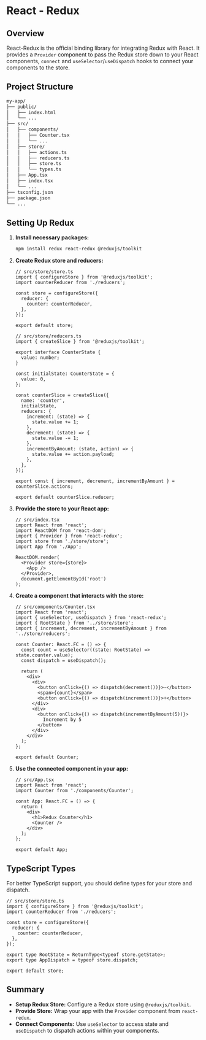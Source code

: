# React - Redux

## Overview

React-Redux is the official binding library for integrating Redux with React. It provides a `Provider` component to pass the Redux store down to your React components, `connect` and `useSelector`/`useDispatch` hooks to connect your components to the store.

## Project Structure

```txt
my-app/
├── public/
│   ├── index.html
│   └── ...
├── src/
│   ├── components/
│   │   ├── Counter.tsx
│   │   └── ...
│   ├── store/
│   │   ├── actions.ts
│   │   ├── reducers.ts
│   │   ├── store.ts
│   │   └── types.ts
│   ├── App.tsx
│   ├── index.tsx
│   └── ...
├── tsconfig.json
├── package.json
└── ...
```

## Setting Up Redux

1. **Install necessary packages:**

   ```bash
   npm install redux react-redux @reduxjs/toolkit
   ```

2. **Create Redux store and reducers:**

   ```tsx
   // src/store/store.ts
   import { configureStore } from '@reduxjs/toolkit';
   import counterReducer from './reducers';

   const store = configureStore({
     reducer: {
       counter: counterReducer,
     },
   });

   export default store;
   ```

   ```tsx
   // src/store/reducers.ts
   import { createSlice } from '@reduxjs/toolkit';

   export interface CounterState {
     value: number;
   }

   const initialState: CounterState = {
     value: 0,
   };

   const counterSlice = createSlice({
     name: 'counter',
     initialState,
     reducers: {
       increment: (state) => {
         state.value += 1;
       },
       decrement: (state) => {
         state.value -= 1;
       },
       incrementByAmount: (state, action) => {
         state.value += action.payload;
       },
     },
   });

   export const { increment, decrement, incrementByAmount } = counterSlice.actions;

   export default counterSlice.reducer;
   ```

3. **Provide the store to your React app:**

   ```tsx
   // src/index.tsx
   import React from 'react';
   import ReactDOM from 'react-dom';
   import { Provider } from 'react-redux';
   import store from './store/store';
   import App from './App';

   ReactDOM.render(
     <Provider store={store}>
       <App />
     </Provider>,
     document.getElementById('root')
   );
   ```

4. **Create a component that interacts with the store:**

   ```tsx
   // src/components/Counter.tsx
   import React from 'react';
   import { useSelector, useDispatch } from 'react-redux';
   import { RootState } from '../store/store';
   import { increment, decrement, incrementByAmount } from '../store/reducers';

   const Counter: React.FC = () => {
     const count = useSelector((state: RootState) => state.counter.value);
     const dispatch = useDispatch();

     return (
       <div>
         <div>
           <button onClick={() => dispatch(decrement())}>-</button>
           <span>{count}</span>
           <button onClick={() => dispatch(increment())}>+</button>
         </div>
         <div>
           <button onClick={() => dispatch(incrementByAmount(5))}>
             Increment by 5
           </button>
         </div>
       </div>
     );
   };

   export default Counter;
   ```

5. **Use the connected component in your app:**

   ```tsx
   // src/App.tsx
   import React from 'react';
   import Counter from './components/Counter';

   const App: React.FC = () => {
     return (
       <div>
         <h1>Redux Counter</h1>
         <Counter />
       </div>
     );
   };

   export default App;
   ```

## TypeScript Types

For better TypeScript support, you should define types for your store and dispatch.

```tsx
// src/store/store.ts
import { configureStore } from '@reduxjs/toolkit';
import counterReducer from './reducers';

const store = configureStore({
  reducer: {
    counter: counterReducer,
  },
});

export type RootState = ReturnType<typeof store.getState>;
export type AppDispatch = typeof store.dispatch;

export default store;
```

## Summary

- **Setup Redux Store:** Configure a Redux store using `@reduxjs/toolkit`.
- **Provide Store:** Wrap your app with the `Provider` component from `react-redux`.
- **Connect Components:** Use `useSelector` to access state and `useDispatch` to dispatch actions within your components.
